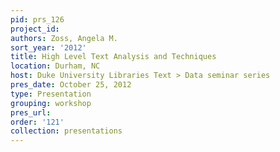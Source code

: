 ```yaml
---
pid: prs_126
project_id: 
authors: Zoss, Angela M.
sort_year: '2012'
title: High Level Text Analysis and Techniques
location: Durham, NC
host: Duke University Libraries Text > Data seminar series
pres_date: October 25, 2012
type: Presentation
grouping: workshop
pres_url: 
order: '121'
collection: presentations
---
```

